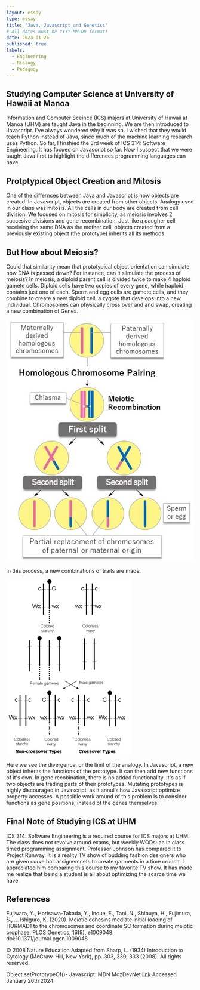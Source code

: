 ```yaml
---
layout: essay
type: essay
title: "Java, Javascript and Genetics"
# All dates must be YYYY-MM-DD format!
date: 2023-01-26
published: true
labels:
  - Engineering
  - Biology
  - Pedagogy 
---
```




## Studying Computer Science at University of Hawaii at Manoa 

Information and Computer Sceince (ICS) majors at University of Hawaii at Manoa (UHM) are taught Java in the beginning. We are then introduced to Javascript. I've always wondered why it was so. I wished that they would teach Python instead of Java, since much of the machine learning research uses Python. So far, I finshied the 3rd week of ICS 314: Software Engineering. It has focued on Javascript so far. Now I suspect that we were taught Java first to highlight the differences programming languages can have. 

## Protptypical Object Creation and Mitosis  

One of the differnces between Java and Javascript is how objects are created. In Javascript, objects are created from other objects. Analogy used in our class was mitosis. All the cells in our body are created from cell division. We focused on mitosis for simplicity, as meiosis involves 2 succesive divisions and gene recombination. Just like a daugher cell receiving the same DNA as the mother cell, objects created from a previously existing object (the prototype)  inherits all its methods. 

## But How about Meiosis?

Could that similarity mean that prototypical object orientation can simulate how DNA is passed down? For instance, can it silmulate the process of meiosis? In meiosis, a diploid parent cell is divided twice to make 4 haploid gamete cells. Diploid cells have two copies of every gene, while haploid contains just one of each. Sperm and egg cells are gamete cells, and they combine to create a new diploid cell, a zygote that develops into a new individual. Chromosomes can physically cross over and and swap, creating a new combination of Genes. 


<img class="img-fluid" src="./chromosomeRecombination.jpeg">

In this process, a new combinations of traits are made. 

<img class="img-fluid" src="./mcclintock_knobs_MID_1.jpg">

Here we see the divergence, or the limit of the analogy. In Javascript, a new object inherits the functions of the prototype. It can then add new functions of it's own.  In gene recobination, there is no added functionality. It's as if two objects are trading parts of their prototypes. Mutating prototypes is highly discouraged in Javascript, as it annulls how Javascript optimize property accesses. A possible work around of this problem is to consider functions as gene positions, instead of the genes themselves. 

## Final Note of Studying ICS at UHM

ICS 314: Software Engineering is a required course for ICS majors at UHM. The class does not revolve around exams, but weekly WODs: an in class timed programming assignment. Professor Johnson has compared it to Project Runway. It is a reality TV show of budding fashion designers who are given curve ball assignemnets to create garments in a time crunch. I appreciated him comparing this course to my favorite TV show. It has made me realize that being a student is all about optimizing the scarce time we have. 


## References

Fujiwara, Y., Horisawa-Takada, Y., Inoue, E., Tani, N., Shibuya, H., Fujimura, S., ... Ishiguro, K. (2020). Meiotic cohesins mediate initial loading of HORMAD1 to the chromosomes and coordinate SC formation during meiotic prophase. PLOS Genetics, 16(9), e1009048. 
doi:10.1371/journal.pgen.1009048

© 2008 Nature Education Adapted from Sharp, L. (1934) Introduction to Cytology (McGraw–Hill, New York), pp. 303, 330, 333 (2008). All rights reserved.  

Object.setPrototypeOf()- Javascript: MDN MozDevNet [link](https://developer.mozilla.org/en-US/docs/Web/JavaScript/Reference/Global_Objects/Object/setPrototypeOf) Accessed January 26th 2024

